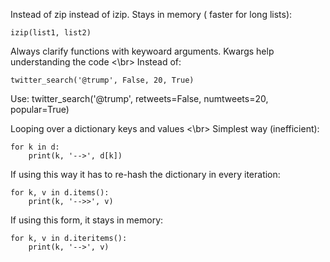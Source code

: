 Instead of zip instead of izip. Stays in memory ( faster for long lists):
```
izip(list1, list2)
```


Always clarify functions with keywoard arguments. Kwargs help understanding the code <\br>
Instead of:
```
twitter_search('@trump', False, 20, True)
```
Use:
twitter_search('@trump', retweets=False, numtweets=20, popular=True)


Looping over a dictionary keys and values <\br>
Simplest way (inefficient):
```
for k in d:
    print(k, '-->', d[k])
```
If using this way it has to re-hash the dictionary in every iteration:
```
for k, v in d.items():
    print(k, '-->>', v)
```
If  using this form, it stays in memory:
```
for k, v in d.iteritems():
    print(k, '-->', v)
